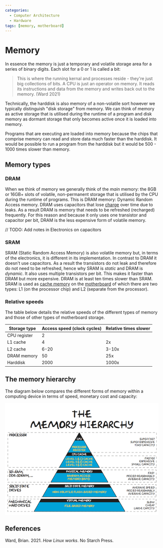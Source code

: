 ```yaml
---
categories:
  - Computer Architecture
  - Hardware
tags: [memory, motherboard]
---
```


# Memory

In essence the memory is just a temporary and volatile storage area for a series of binary digits. Each slot for a 0 or 1 is called a bit:

> This is where the running kernal and processes reside - they're just big collections of bits. A CPU is just an operator on memory. It reads its instructions and data from the memory and writes back out to the memory. (Ward 2021)

Technically, the harddisk is also memory of a non-volatile sort however we typically distinguish "disk storage" from memory. We can think of memory as active storage that is utilised during the runtime of a program and disk memory as dormant storage that only becomes active once it is loaded into memory.

Programs that are executing are loaded into memory because the chips that comprise memory can read and store data much faster than the harddisk. It would be possible to run a program from the harddisk but it would be 500 - 1000 times slower than memory.

## Memory types

### DRAM

When we think of memory we generally think of the _main_ memory: the 8GB or 16GB+ slots of volatile, non-permanent storage that is utilised by the CPU during the runtime of programs. This is DRAM memory: Dynamic Random Access memory. DRAM uses capacitors that lose [charge](/Electronics/Current.md) over time due to leaks. As a result DRAM is memory that needs to be refreshed (recharged) frequently. For this reason and because it only uses one transistor and capacitor per bit, DRAM is the less expensive form of volatile memory.

// TODO: Add notes in Electronics on capacitors

### SRAM

SRAM (Static Random Access Memory) is also volatile memory but, in terms of the electronics, it is different in its implementation. In contrast to DRAM it doesn't use capacitors. As a result the transistors do not leak and therefore do not need to be refreshed, hence why SRAM is _static_ and DRAM is _dynamic_. It also uses multiple transistors per bit. This makes it faster than DRAM but more expensive. DRAM is at least ten times slower than SRAM. SRAM is used as [cache memory](/Hardware/Memory/Role_of_memory_in_computation.md#the-role-of-the-cache) on the [motherboard](/Hardware/Motherboard.md) of which there are two types: L1 (on the processor chip) and L2 (separate from the processor).

### Relative speeds

The table below details the relative speeds of the different types of memory and those of other types of motherboard storage.

| Storage type | Access speed (clock cycles) | Relative times slower |
| ------------ | --------------------------- | --------------------- |
| CPU register | 2                           |                       |
| L1 cache     | 4                           | 2x                    |
| L2 cache     | 6-20                        | 3-10x                 |
| DRAM memory  | 50                          | 25x                   |
| Harddisk     | 2000                        | 1000x                 |

## The memory hierarchy

The diagram below compares the different forms of memory within a computing device in terms of speed, monetary cost and capacity:

![](/img/Memory-Hierarchy.jpg)

## References

Ward, Brian. 2021. _How Linux works_. No Starch Press.
